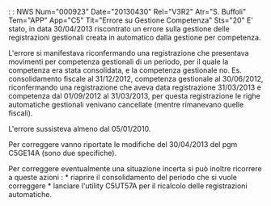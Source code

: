  :  : NWS Num="000923" Date="20130430" Rel="V3R2" Atr="S. Buffoli" Tem="APP" App="C5" Tit="Errore su Gestione Competenza" Sts="20"
E' stato, in data 30/04/2013 riscontrato un errore sulla gestione delle registrazioni gestionali creata in automatico dalla gestione per competenza.

L'errore si manifestava riconfermando una registrazione che presentava movimenti per competenza gestionali di un periodo, per il quale la competenza era stata consolidata, e la competenza gestionale no. Es. consolidamento fiscale al 31/12/2012, competenza gestionale al 30/06/2012, riconfermando una registrazione che aveva data registrazione 31/03/2013 e competenza dal 01/09/2012
al 31/03/2013, per questa registrazione le righe automatiche gestionali venivano cancellate (mentre
rimanevano quelle fiscali).

L'errore sussisteva almeno dal 05/01/2010.

Per correggere vanno riportate le modifiche del 30/04/2013 del pgm C5GE14A (sono due specifiche).

Per correggere eventualmente una situazione incerta si può inoltre ricorrere a queste azioni : 
\* riaprire il consolidamento del periodo che si vuole correggere
\* lanciare l'utility C5UT57A per il ricalcolo delle registrazioni automatiche.

